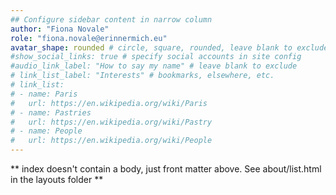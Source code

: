 ```yaml
---
## Configure sidebar content in narrow column
author: "Fiona Novale"
role: "fiona.novale@erinnermich.eu"
avatar_shape: rounded # circle, square, rounded, leave blank to exclude
#show_social_links: true # specify social accounts in site config
#audio_link_label: "How to say my name" # leave blank to exclude
# link_list_label: "Interests" # bookmarks, elsewhere, etc.
# link_list:
# - name: Paris
#   url: https://en.wikipedia.org/wiki/Paris
# - name: Pastries
#   url: https://en.wikipedia.org/wiki/Pastry
# - name: People
#   url: https://en.wikipedia.org/wiki/People
---
```


** index doesn't contain a body, just front matter above.
See about/list.html in the layouts folder **
